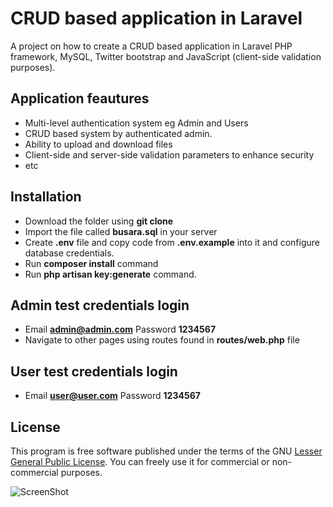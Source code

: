 # CRUD based application in Laravel

A project on how to create a CRUD based application in Laravel PHP framework, MySQL, Twitter bootstrap and JavaScript (client-side validation purposes).

## Application feautures
* Multi-level authentication system eg Admin and Users
* CRUD based system by authenticated admin.
* Ability to upload and download files
* Client-side and server-side validation parameters to enhance security
* etc

## Installation
* Download the folder using **git clone**
* Import the file called **busara.sql** in your server
* Create **.env** file and copy code from  **.env.example**  into it and configure database credentials.
* Run **composer install** command
* Run **php artisan key:generate** command.

## Admin test credentials login 
* Email **admin@admin.com** Password **1234567**
* Navigate to other pages using routes found in **routes/web.php** file

## User test credentials login 
* Email **user@user.com** Password **1234567**

## License
This program is free software published under the terms of the GNU [Lesser General Public License](http://www.gnu.org/copyleft/lesser.html). You can freely use it for commercial or non-commercial purposes.

![ScreenShot](https://raw.github.com/Patwan/crud-based-app/master/screenshot.png)